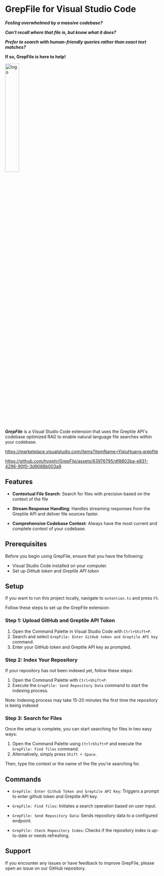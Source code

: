 # GrepFile for Visual Studio Code

***Feeling overwhelmed by a massive codebase?***

***Can't recall where that file is, but know what it does?***

***Prefer to search with human-friendly queries rather than exact text matches?***

**If so, **GrepFile** is here to help!**

<img src="https://github.com/hyqshr/GrepFile/assets/63976795/92e84b4f-c181-47d5-9868-12b0409e078a" width="30%" alt="logo">


**_GrepFile_** is a Visual Studio Code extension that uses the Greptile API's codebase optimized RAG to enable natural language file searches within your codebase.

https://marketplace.visualstudio.com/items?itemName=YiqiuHuang.grepfile

https://github.com/hyqshr/GrepFile/assets/63976795/df8802ba-e831-4296-90f0-3d9068b003a9


## Features

- **Contextual File Search**: Search for files with precision based on the context of the file

- **Stream Response Handling**: Handles streaming responses from the Greptile API and deliver file sources faster.

- **Comprehensive Codebase Context**: Always have the most current and complete context of your codebase.

## Prerequisites

Before you begin using GrepFile, ensure that you have the following:
- Visual Studio Code installed on your computer.
- Set up *Github token* and *Greptile API token*

## Setup
If you want to run this project locally, navigate to `extention.ts` and press `F5`.

Follow these steps to set up the GrepFile extension:

### Step 1: Upload GitHub and Greptile API Token

1. Open the Command Palette in Visual Studio Code with `Ctrl+Shift+P`.
2. Search and select `GrepFile: Enter GitHub token and Greptile API key` command.
3. Enter your GitHub token and Greptile API key as prompted.

### Step 2: Index Your Repository

If your repository has not been indexed yet, follow these steps:

1. Open the Command Palette with `Ctrl+Shift+P`.
2. Execute the `GrepFile: Send Repository Data` command to start the indexing process. 

Note: Indexing process may take 15-20 minutes the first time the repository is being indexed

### Step 3: Search for Files

Once the setup is complete, you can start searching for files in two easy ways:

1. Open the Command Palette using `Ctrl+Shift+P` and execute the `GrepFile: Find files` command.
2. Alternatively, simply press `Shift + Space`.

Then, type the context or the name of the file you're searching for.

## Commands

- `GrepFile: Enter Github Token and Greptile API Key`: Triggers a prompt to enter github token and Greptile API key.

- `GrepFile: Find files`: Initiates a search operation based on user input.

- `GrepFile: Send Repository Data`: Sends repository data to a configured endpoint.

- `GrepFile: Check Repository Index`: Checks if the repository index is up-to-date or needs refreshing.


## Support

If you encounter any issues or have feedback to improve GrepFile, please open an issue on our GitHub repository.
